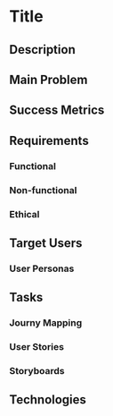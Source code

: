 # Title

## Description

## Main Problem

## Success Metrics

## Requirements

### Functional

### Non-functional

### Ethical

## Target Users

### User Personas

## Tasks

### Journy Mapping

### User Stories

### Storyboards

## Technologies
